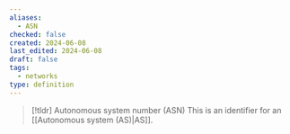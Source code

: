 ```yaml
---
aliases:
  - ASN
checked: false
created: 2024-06-08
last_edited: 2024-06-08
draft: false
tags:
  - networks
type: definition
---
```

>[!tldr] Autonomous system number (ASN)
>This is an identifier for an [[Autonomous system (AS)|AS]].

